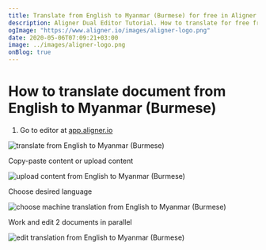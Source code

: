 ```yaml
---
title: Translate from English to Myanmar (Burmese) for free in Aligner Editor
description: Aligner Dual Editor Tutorial. How to translate for free from English to Myanmar (Burmese). Aligner is multilingual document management platform. 
ogImage: "https://www.aligner.io/images/aligner-logo.png"
date: 2020-05-06T07:09:21+03:00
image: ../images/aligner-logo.png
onBlog: true
---
```


# How to translate document from English to Myanmar (Burmese)

1. Go to editor at [app.aligner.io](https://app.aligner.io "Aligner App web page")

![translate from English to Myanmar (Burmese)](../aligner-blank-editor.png "translate from English to Myanmar (Burmese)")

Copy-paste content or upload content

![upload content from English to Myanmar (Burmese)](../aligner-uploaded-document.png "upload content from English to Myanmar (Burmese)")

Choose desired language

![choose machine translation from English to Myanmar (Burmese)](../aligner-language-dropdown.png "choose machine translation from English to Myanmar (Burmese)")

Work and edit 2 documents in parallel

![edit translation from English to Myanmar (Burmese)](../aligner-double-sitded-editor.png "edit translation from English to Myanmar (Burmese)")

